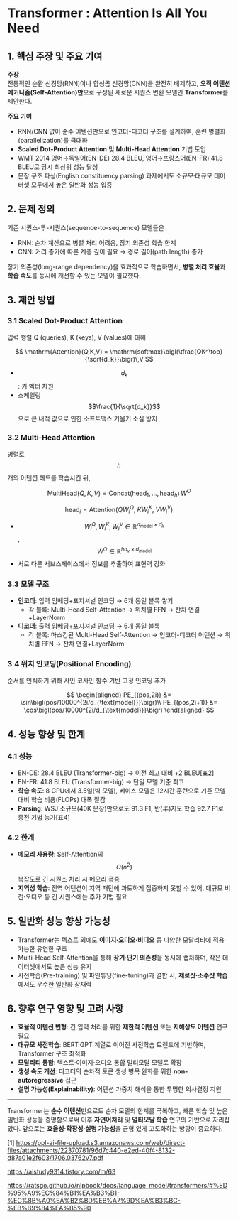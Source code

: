 # Transformer : Attention Is All You Need

## 1. 핵심 주장 및 주요 기여  
**주장**  
전통적인 순환 신경망(RNN)이나 합성곱 신경망(CNN)을 완전히 배제하고, **오직 어텐션 메커니즘(Self-Attention)만**으로 구성된 새로운 시퀀스 변환 모델인 **Transformer**를 제안한다.  

**주요 기여**  
- RNN/CNN 없이 순수 어텐션만으로 인코더-디코더 구조를 설계하여, 훈련 병렬화(parallelization)를 극대화  
- **Scaled Dot-Product Attention** 및 **Multi-Head Attention** 기법 도입  
- WMT 2014 영어→독일어(EN-DE) 28.4 BLEU, 영어→프랑스어(EN-FR) 41.8 BLEU로 당시 최상위 성능 달성  
- 문장 구조 파싱(English constituency parsing) 과제에서도 소규모·대규모 데이터셋 모두에서 높은 일반화 성능 입증  

## 2. 문제 정의  
기존 시퀀스-투-시퀀스(sequence-to-sequence) 모델들은  
- RNN: 순차 계산으로 병렬 처리 어려움, 장기 의존성 학습 한계  
- CNN: 거리 증가에 따른 계층 깊이 필요 → 경로 길이(path length) 증가  
  
장기 의존성(long-range dependency)을 효과적으로 학습하면서, **병렬 처리 효율**과 **학습 속도**를 동시에 개선할 수 있는 모델이 필요했다.

## 3. 제안 방법  
### 3.1 Scaled Dot-Product Attention  
입력 행렬 Q (queries), K (keys), V (values)에 대해  

$$
\mathrm{Attention}(Q,K,V) = \mathrm{softmax}\bigl(\tfrac{QK^\top}{\sqrt{d_k}}\bigr)\,V
$$  

- $$d_k$$: 키 벡터 차원  
- 스케일링 $$\frac{1}{\sqrt{d_k}}$$으로 큰 내적 값으로 인한 소프트맥스 기울기 소실 방지  

### 3.2 Multi-Head Attention  
병렬로 $$h$$개의 어텐션 헤드를 학습시킨 뒤,  

$$
\mathrm{MultiHead}(Q,K,V) = \mathrm{Concat}(\mathrm{head}_1,\dots,\mathrm{head}_h)\,W^O
$$  

$$
\mathrm{head}_i = \mathrm{Attention}(QW_i^Q,\;KW_i^K,\;VW_i^V)
$$  

- $$W_i^Q,W_i^K,W_i^V\in\mathbb{R}^{d_{\text{model}}\times d_k}$$, $$W^O\in\mathbb{R}^{hd_v\times d_{\text{model}}}$$  
- 서로 다른 서브스페이스에서 정보를 추출하여 표현력 강화  

### 3.3 모델 구조  
- **인코더**: 입력 임베딩+포지셔널 인코딩 → 6개 동일 블록 쌓기  
  - 각 블록: Multi-Head Self-Attention → 위치별 FFN → 잔차 연결+LayerNorm  
- **디코더**: 출력 임베딩+포지셔널 인코딩 → 6개 동일 블록  
  - 각 블록: 마스킹된 Multi-Head Self-Attention → 인코더-디코더 어텐션 → 위치별 FFN → 잔차 연결+LayerNorm  

### 3.4 위치 인코딩(Positional Encoding)  
순서를 인식하기 위해 사인·코사인 함수 기반 고정 인코딩 추가  

$$
\begin{aligned}
PE_{(pos,2i)} &= \sin\bigl(pos/10000^{2i/d_{\text{model}}}\bigr)\\
PE_{(pos,2i+1)} &= \cos\bigl(pos/10000^{2i/d_{\text{model}}}\bigr)
\end{aligned}
$$

## 4. 성능 향상 및 한계  
### 4.1 성능  
- EN-DE: 28.4 BLEU (Transformer-big) → 이전 최고 대비 +2 BLEU[표2]  
- EN-FR: 41.8 BLEU (Transformer-big) → 단일 모델 기준 최고  
- **학습 속도**: 8 GPU에서 3.5일(빅 모델), 베이스 모델은 12시간 훈련으로 기존 모델 대비 학습 비용(FLOPs) 대폭 절감  
- **Parsing**: WSJ 소규모(40K 문장)만으로도 91.3 F1, 반(半)지도 학습 92.7 F1로 종전 기법 능가[표4]  

### 4.2 한계  
- **메모리 사용량**: Self-Attention의 $$O(n^2)$$ 복잡도로 긴 시퀀스 처리 시 메모리 폭증  
- **지역성 학습**: 전역 어텐션이 지역 패턴에 과도하게 집중하지 못할 수 있어, 대규모 비전·오디오 등 긴 시퀀스에는 추가 기법 필요  

## 5. 일반화 성능 향상 가능성  
- Transformer는 텍스트 외에도 **이미지·오디오·비디오** 등 다양한 모달리티에 적용 가능한 유연한 구조  
- Multi-Head Self-Attention을 통해 **장기·단기 의존성**을 동시에 캡처하며, 작은 데이터셋에서도 높은 성능 유지  
- 사전학습(Pre-training) 및 파인튜닝(fine-tuning)과 결합 시, **제로샷·소수샷 학습**에서도 우수한 일반화 잠재력  

## 6. 향후 연구 영향 및 고려 사항  
- **효율적 어텐션 변형**: 긴 입력 처리를 위한 **제한적 어텐션** 또는 **저해상도 어텐션** 연구 필요  
- **대규모 사전학습**: BERT·GPT 계열로 이어진 사전학습 트렌드에 기반하여, Transformer 구조 최적화  
- **모달리티 통합**: 텍스트·이미지·오디오 통합 멀티모달 모델로 확장  
- **생성 속도 개선**: 디코더의 순차적 토큰 생성 병목 완화를 위한 **non-autoregressive** 접근  
- **설명 가능성(Explainability)**: 어텐션 가중치 해석을 통한 투명한 의사결정 지원  

---  
Transformer는 **순수 어텐션**만으로도 순차 모델의 한계를 극복하고, 빠른 학습 및 높은 일반화 성능을 증명함으로써 이후 **자연어처리** 및 **멀티모달 학습** 연구의 기반으로 자리잡았다. 앞으로는 **효율성·확장성·설명 가능성**을 균형 있게 고도화하는 방향이 중요하다.

[1] https://ppl-ai-file-upload.s3.amazonaws.com/web/direct-files/attachments/22370781/96d7c440-e2ed-40f4-8132-d87a01e2f603/1706.03762v7.pdf

https://aistudy9314.tistory.com/m/63

https://ratsgo.github.io/nlpbook/docs/language_model/transformers/#%ED%95%A9%EC%84%B1%EA%B3%B1-%EC%8B%A0%EA%B2%BD%EB%A7%9D%EA%B3%BC-%EB%B9%84%EA%B5%90
